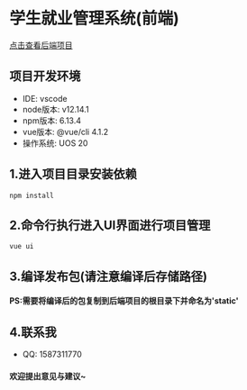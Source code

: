 # 学生就业管理系统(前端)
[点击查看后端项目](https://github.com/kangerts/studentManage_hd)

## 项目开发环境
- IDE:      vscode
- node版本:  v12.14.1
- npm版本:   6.13.4
- vue版本:   @vue/cli 4.1.2
- 操作系统:   UOS 20

## 1.进入项目目录安装依赖
```
npm install
```

## 2.命令行执行进入UI界面进行项目管理
```
vue ui
```

## 3.编译发布包(请注意编译后存储路径)
#### PS:需要将编译后的包复制到后端项目的根目录下并命名为'static'

## 4.联系我
- QQ: 1587311770
#### 欢迎提出意见与建议~
